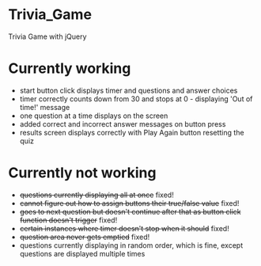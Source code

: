 # Trivia_Game
Trivia Game with jQuery

Currently working
=======================
- start button click displays timer and questions and answer choices
- timer correctly counts down from 30 and stops at 0 - displaying 'Out of time!' message
- one question at a time displays on the screen
- added correct and incorrect answer messages on button press
- results screen displays correctly with Play Again button resetting the quiz

Currently not working
=======================
- ~~questions currently displaying all at once~~ fixed!
- ~~cannot figure out how to assign buttons their true/false value~~ fixed!
- ~~goes to next question but doesn't continue after that as button click function doesn't trigger~~ fixed!
- ~~certain instances where timer doesn't stop when it should~~ fixed!
- ~~question area never gets emptied~~ fixed!
- questions currently displaying in random order, which is fine, except questions are displayed multiple times